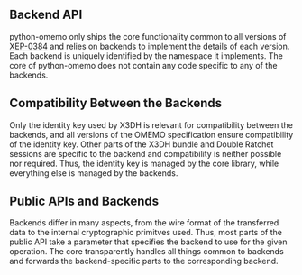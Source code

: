 ## Backend API ##

python-omemo only ships the core functionality common to all versions of [XEP-0384]() and relies on backends to implement the details of each version. Each backend is uniquely identified by the namespace it implements. The core of python-omemo does not contain any code specific to any of the backends.

## Compatibility Between the Backends ##

Only the identity key used by X3DH is relevant for compatibility between the backends, and all versions of the OMEMO specification ensure compatibility of the identity key. Other parts of the X3DH bundle and Double Ratchet sessions are specific to the backend and compatibility is neither possible nor required. Thus, the identity key is managed by the core library, while everything else is managed by the backends.

## Public APIs and Backends ##

Backends differ in many aspects, from the wire format of the transferred data to the internal cryptographic primitves used. Thus, most parts of the public API take a parameter that specifies the backend to use for the given operation. The core transparently handles all things common to backends and forwards the backend-specific parts to the corresponding backend.
